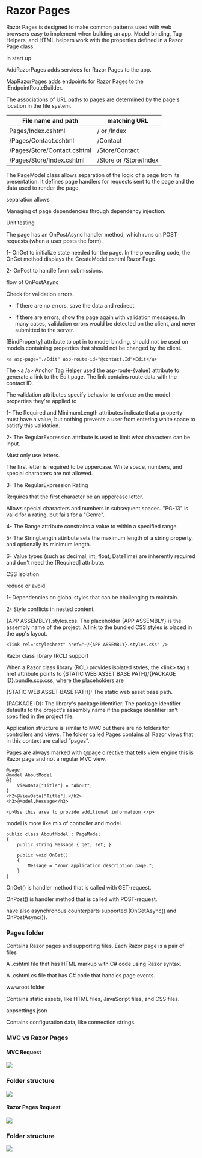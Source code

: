 # Razor Pages

Razor Pages is designed to make common patterns used with web browsers easy to implement when building an app. Model binding, Tag Helpers, and HTML helpers work with the properties defined in a Razor Page class.

in start up

AddRazorPages adds services for Razor Pages to the app.

MapRazorPages adds endpoints for Razor Pages to the IEndpointRouteBuilder.

The associations of URL paths to pages are determined by the page's location in the file system.


| File name and path | matching URL |
| ----------- | ----------- |
|  Pages/Index.cshtml      | / or /Index       |
| /Pages/Contact.cshtml   | /Contact        |
| /Pages/Store/Contact.cshtml | /Store/Contact|
| /Pages/Store/Index.cshtml |/Store or /Store/Index|

The PageModel class allows separation of the logic of a page from its presentation. It defines page handlers for requests sent to the page and the data used to render the page.

separation allows

Managing of page dependencies through dependency injection.

Unit testing

The page has an OnPostAsync handler method, which runs on POST requests (when a user posts the form). 

1- OnGet to initialize state needed for the page. In the preceding code, the OnGet method displays the CreateModel.cshtml Razor Page.

2- OnPost to handle form submissions.


flow of OnPostAsync

Check for validation errors.

* If there are no errors, save the data and redirect.

* If there are errors, show the page again with validation messages. In many cases, validation errors would be detected on the client, and never submitted to the server.

[BindProperty] attribute to opt in to model binding, should not be used on models containing properties that should not be changed by the client. 

```
<a asp-page="./Edit" asp-route-id="@contact.Id">Edit</a> 
```
The <a /a> Anchor Tag Helper used the asp-route-{value} attribute to generate a link to the Edit page. The link contains route data with the contact ID.

The validation attributes specify behavior to enforce on the model properties they're applied to

1- The Required and MinimumLength attributes indicate that a property must have a value, but nothing prevents a user from entering white space to satisfy this validation.

2- The RegularExpression attribute is used to limit what characters can be input.

Must only use letters.

The first letter is required to be uppercase. White space, numbers, and special characters are not allowed.

3- The RegularExpression Rating

Requires that the first character be an uppercase letter.

Allows special characters and numbers in subsequent spaces. "PG-13" is valid for a rating, but fails for a "Genre".

4- The Range attribute constrains a value to within a specified range.

5- The StringLength attribute sets the maximum length of a string property, and optionally its minimum length.

6- Value types (such as decimal, int, float, DateTime) are inherently required and don't need the [Required] attribute.

CSS isolation

 reduce or avoid

1- Dependencies on global styles that can be challenging to maintain.

2- Style conflicts in nested content.


{APP ASSEMBLY}.styles.css. The placeholder {APP ASSEMBLY} is the assembly name of the project. A link to the bundled CSS styles is placed in the app's layout.

```
<link rel="stylesheet" href="~/{APP ASSEMBLY}.styles.css" />
```


Razor class library (RCL) support

When a Razor class library (RCL) provides isolated styles, the \<link> tag's href attribute points to {STATIC WEB ASSET BASE PATH}/{PACKAGE ID}.bundle.scp.css, where the placeholders are

{STATIC WEB ASSET BASE PATH}: The static web asset base path.

{PACKAGE ID}: The library's package identifier. The package identifier defaults to the project's assembly name if the package identifier isn't specified in the project file.

Application structure is similar to MVC but there are no folders for controllers and views. The folder called Pages contains all Razor views that in this context are called “pages”. 


Pages are always marked with @page directive that tells view engine this is Razor page and not a regular MVC view.

```
@page
@model AboutModel
@{
    ViewData["Title"] = "About";
}
<h2>@ViewData["Title"].</h2>
<h3>@Model.Message</h3>
 
<p>Use this area to provide additional information.</p>
```

model is more like mix of controller and model.

```
public class AboutModel : PageModel
{
    public string Message { get; set; }
 
    public void OnGet()
    {
        Message = "Your application description page.";
    }
}
```

OnGet() is handler method that is called with GET-request.

OnPost() is handler method that is called with POST-request.

have also asynchronous counterparts supported (OnGetAsync() and OnPostAsync()).


### Pages folder

Contains Razor pages and supporting files. Each Razor page is a pair of files

A .cshtml file that has HTML markup with C# code using Razor syntax.

A .cshtml.cs file that has C# code that handles page events.

wwwroot folder

Contains static assets, like HTML files, JavaScript files, and CSS files.

appsettings.json

Contains configuration data, like connection strings. 

### MVC vs Razor Pages

#### MVC Request

![](MVC-requests.png)

### Folder structure

![](MVC-Folder-Structure.png)

#### Razor Pages Request

![](Razor-requests.png)

### Folder structure

![](Razor-Folder-Structure.png)
